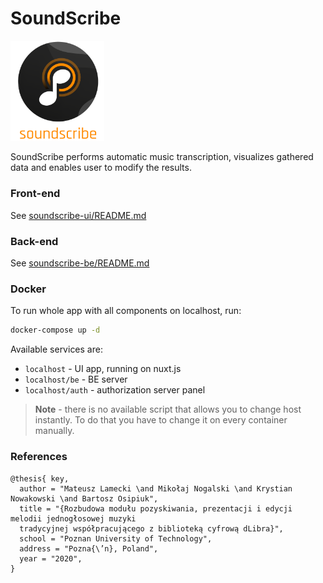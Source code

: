 # SoundScribe

<img src="soundscribe-ui/static/logo2.png" width="150" >

SoundScribe performs automatic music transcription, visualizes gathered data and enables user to modify the results.

### Front-end
See [soundscribe-ui/README.md](soundscribe-ui/README.md)

### Back-end
See [soundscribe-be/README.md](soundscribe-be/README.md)

### Docker
To run whole app with all components on localhost, run:
```bash
docker-compose up -d
```

Available services are:
* `localhost` - UI app, running on nuxt.js
* `localhost/be` - BE server
* `localhost/auth` - authorization server panel

> **Note** - there is no available script that allows you to change host
instantly. To do that you have to change it on every container manually.

### References
~~~
@thesis{ key,
  author = "Mateusz Lamecki \and Mikołaj Nogalski \and Krystian Nowakowski \and Bartosz Osipiuk",
  title = "{Rozbudowa modułu pozyskiwania, prezentacji i edycji melodii jednogłosowej muzyki
  tradycyjnej współpracującego z biblioteką cyfrową dLibra}",
  school = "Poznan University of Technology",
  address = "Pozna{\’n}, Poland",
  year = "2020",
}
~~~
